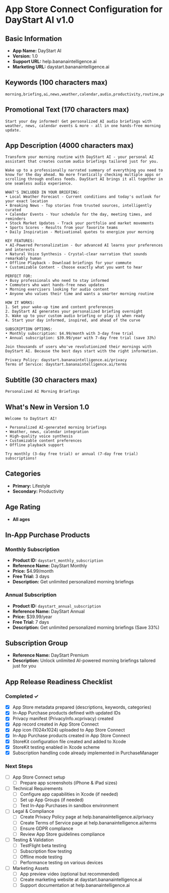 # App Store Connect Configuration for DayStart AI v1.0

## Basic Information
- **App Name:** DayStart AI
- **Version:** 1.0
- **Support URL:** help.bananaintelligence.ai
- **Marketing URL:** daystart.bananaintelligence.ai

## Keywords (100 characters max)
```
morning,briefing,ai,news,weather,calendar,audio,productivity,routine,personalized
```

## Promotional Text (170 characters max)
```
Start your day informed! Get personalized AI audio briefings with weather, news, calendar events & more - all in one hands-free morning update.
```

## App Description (4000 characters max)
```
Transform your morning routine with DayStart AI - your personal AI assistant that creates custom audio briefings tailored just for you.

Wake up to a professionally narrated summary of everything you need to know for the day ahead. No more frantically checking multiple apps or scrolling through endless feeds. DayStart AI brings it all together in one seamless audio experience.

WHAT'S INCLUDED IN YOUR BRIEFING:
• Local Weather Forecast - Current conditions and today's outlook for your exact location
• Breaking News - Top stories from trusted sources, intelligently curated
• Calendar Events - Your schedule for the day, meeting times, and reminders  
• Stock Market Updates - Track your portfolio and market movements
• Sports Scores - Results from your favorite teams
• Daily Inspiration - Motivational quotes to energize your morning

KEY FEATURES:
• AI-Powered Personalization - Our advanced AI learns your preferences and interests
• Natural Voice Synthesis - Crystal-clear narration that sounds remarkably human
• Offline Playback - Download briefings for your commute
• Customizable Content - Choose exactly what you want to hear

PERFECT FOR:
• Busy professionals who need to stay informed
• Commuters who want hands-free news updates  
• Morning exercisers looking for audio content
• Anyone who values their time and wants a smarter morning routine

HOW IT WORKS:
1. Set your wake-up time and content preferences
2. DayStart AI generates your personalized briefing overnight
3. Wake up to your custom audio briefing or play it when ready
4. Start your day informed, inspired, and ahead of the curve

SUBSCRIPTION OPTIONS:
• Monthly subscription: $4.99/month with 3-day free trial
• Annual subscription: $39.99/year with 7-day free trial (save 33%)

Join thousands of users who've revolutionized their mornings with DayStart AI. Because the best days start with the right information.

Privacy Policy: daystart.bananaintelligence.ai/privacy
Terms of Service: daystart.bananaintelligence.ai/terms
```

## Subtitle (30 characters max)
```
Personalized AI Morning Briefings
```

## What's New in Version 1.0
```
Welcome to DayStart AI! 

• Personalized AI-generated morning briefings
• Weather, news, calendar integration  
• High-quality voice synthesis
• Customizable content preferences
• Offline playback support

Try monthly (3-day free trial) or annual (7-day free trial) subscriptions!
```

## Categories
- **Primary:** Lifestyle
- **Secondary:** Productivity

## Age Rating
- **All ages**

## In-App Purchase Products

### Monthly Subscription
- **Product ID:** `daystart_monthly_subscription`
- **Reference Name:** DayStart Monthly
- **Price:** $4.99/month
- **Free Trial:** 3 days
- **Description:** Get unlimited personalized morning briefings

### Annual Subscription  
- **Product ID:** `daystart_annual_subscription`
- **Reference Name:** DayStart Annual
- **Price:** $39.99/year
- **Free Trial:** 7 days
- **Description:** Get unlimited personalized morning briefings (Save 33%)

## Subscription Group
- **Reference Name:** DayStart Premium
- **Description:** Unlock unlimited AI-powered morning briefings tailored just for you

## App Release Readiness Checklist

### Completed ✓
- [x] App Store metadata prepared (descriptions, keywords, categories)
- [x] In-App Purchase products defined with updated IDs
- [x] Privacy manifest (PrivacyInfo.xcprivacy) created
- [x] App record created in App Store Connect
- [x] App icon (1024x1024) uploaded to App Store Connect
- [x] In-App Purchase products created in App Store Connect
- [x] StoreKit configuration file created and added to Xcode
- [x] StoreKit testing enabled in Xcode scheme
- [x] Subscription handling code already implemented in PurchaseManager

### Next Steps
- [ ] App Store Connect setup
  - [ ] Prepare app screenshots (iPhone & iPad sizes)
  
- [ ] Technical Requirements
  - [ ] Configure app capabilities in Xcode (if needed)
  - [ ] Set up App Groups (if needed)
  - [ ] Test In-App Purchases in sandbox environment
  
- [ ] Legal & Compliance
  - [ ] Create Privacy Policy page at help.bananaintelligence.ai/privacy
  - [ ] Create Terms of Service page at help.bananaintelligence.ai/terms
  - [ ] Ensure GDPR compliance
  - [ ] Review App Store guidelines compliance
  
- [ ] Testing & Validation
  - [ ] TestFlight beta testing
  - [ ] Subscription flow testing
  - [ ] Offline mode testing
  - [ ] Performance testing on various devices
  
- [ ] Marketing Assets
  - [ ] App preview video (optional but recommended)
  - [ ] Create marketing website at daystart.bananaintelligence.ai
  - [ ] Support documentation at help.bananaintelligence.ai